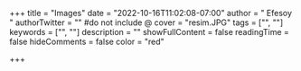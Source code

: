 +++
title = "Images"
date = "2022-10-16T11:02:08-07:00"
author = " Efesoy "
authorTwitter = "" #do not include @
cover = "resim.JPG"
tags = ["", ""]
keywords = ["", ""]
description = ""
showFullContent = false
readingTime = false
hideComments = false
color = "red" 

+++
